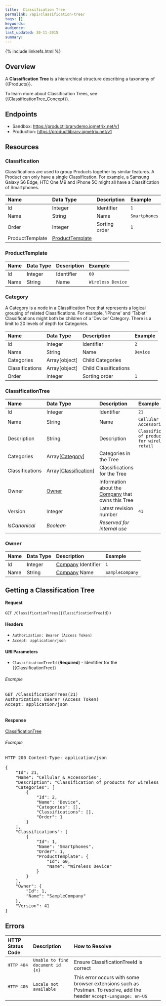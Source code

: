 ```yaml
---
title:  Classification Tree
permalink: /api/classification-tree/
tags: []
keywords: 
audience: 
last_updated: 30-11-2015
summary: 
---
```

{% include linkrefs.html %}

## Overview

A **Classification Tree** is a hierarchical structure describing a taxonomy of {{Products}}. 

To learn more about Classification Trees, see {{ClassificationTree_Concept}}.


## Endpoints

* Sandbox: <a href="https://productlibrarydemo.iqmetrix.net/v1">https://productlibrarydemo.iqmetrix.net/v1</a>
* Production: <a href="https://productlibrary.iqmetrix.net/v1">https://productlibrary.iqmetrix.net/v1</a>

## Resources

<h3>Classification</h3>

Classifications are used to group Products together by similar features.
A Product can only have a single Classification.
For example, a Samsung Galaxy S6 Edge, HTC One M9 and iPhone 5C might all have a Classification of Smartphones.

| Name | Data Type | Description | Example |
|:-----|:----------|:------------|:--------|
| Id | Integer | Identifier | `1` |
| Name | String | Name | `Smartphones` |
| Order | Integer | Sorting order | `1` |
| ProductTemplate | [ProductTemplate](#producttemplate) |  |  |

<h3>ProductTemplate</h3>

| Name | Data Type | Description | Example |
|:-----|:----------|:------------|:--------|
| Id | Integer | Identifier | `60` |
| Name | String | Name | `Wireless Device` |

<h3>Category</h3>

A Category is a node in a Classification Tree that represents a logical grouping of related Classifications.
For example, 'iPhone' and 'Tablet' Classifications might both be children of a 'Device' Category.
There is a limit to 20 levels of depth for Categories.

| Name | Data Type | Description | Example |
|:-----|:----------|:------------|:--------|
| Id | Integer | Identifier | `2` |
| Name | String | Name | `Device` |
| Categories | Array[object] | Child Categories |  |
| Classifications | Array[object] | Child Classifications |  |
| Order | Integer | Sorting order | `1` |

<h3>ClassificationTree</h3>

| Name | Data Type | Description | Example |
|:-----|:----------|:------------|:--------|
| Id | Integer | Identifier | `21` |
| Name | String | Name | `Cellular & Accessories` |
| Description | String | Description | `Classification of products for wireless retail` |
| Categories | Array[[Category](#category)] | Categories in the Tree |  |
| Classifications | Array[[Classification](#classification)] | Classifications for the Tree |  |
| Owner | [Owner](#owner) | Information about the [Company](/api/company-tree/#company) that owns this Tree |  |
| Version | Integer | Latest revision number | `41` |
| *IsCanonical* | *Boolean* | *Reserved for internal use* | |

<h3>Owner</h3>

| Name | Data Type | Description | Example |
|:-----|:----------|:------------|:--------|
| Id | Integer | [Company](/api/company-tree/#company) Identifier | `1` |
| Name | String | [Company](/api/company-tree/#company) Name | `SampleCompany` |




## Getting a Classification Tree



#### Request

    GET /ClassificationTrees({ClassificationTreeId})

#### Headers


* `Authorization: Bearer (Access Token)`
* `Accept: application/json`



#### URI Parameters


* `ClassificationTreeId` (**Required**)  - Identifier for the {{ClassificationTree}} 



###### Example

<pre>
GET /ClassificationTrees(21)
Authorization: Bearer (Access Token)
Accept: application/json

</pre>

#### Response

[ClassificationTree](#classificationtree)

###### Example

<pre>
HTTP 200 Content-Type: application/json

{
    "Id": 21,
    "Name": "Cellular & Accessories",
    "Description": "Classification of products for wireless retail",
    "Categories": [
        {
            "Id": 2,
            "Name": "Device",
            "Categories": [],
            "Classifications": [],
            "Order": 1
        }
    ],
    "Classifications": [
        {
            "Id": 1,
            "Name": "Smartphones",
            "Order": 1,
            "ProductTemplate": {
                "Id": 60,
                "Name": "Wireless Device"
            }
        }
    ],
    "Owner": {
        "Id": 1,
        "Name": "SampleCompany"
    },
    "Version": 41
}</pre>

## Errors

| HTTP Status Code | Description | How to Resolve |
|:-----------------|:------------|:---------------|
| `HTTP 404` | `Unable to find document id {x}` | Ensure ClassificationTreeId is correct |
| `HTTP 406` | `Locale not available` | This error occurs with some browser extensions such as Postman. To resolve, add the header `Accept-Language: en-US` |
